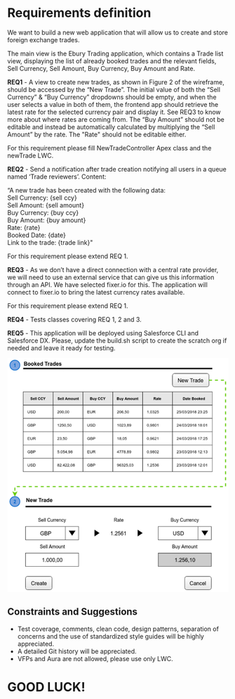 # Requirements definition

We want to build a new web application that will allow us to create and store foreign exchange trades.

The main view is the Ebury Trading application, which contains a Trade list view, displaying the list of already booked trades and the relevant fields, Sell Currency, Sell Amount, Buy Currency, Buy Amount and Rate.

**REQ1** - A view to create new trades, as shown in Figure 2 of the wireframe, should be accessed by the “New Trade”.
The initial value of both the “Sell Currency” & “Buy Currency” dropdowns should be empty, and when the user selects a value in both of them, the frontend app should retrieve the latest rate for the selected currency pair and display it. See REQ3 to know more about where rates are coming from.
The “Buy Amount” should not be editable and instead be automatically calculated by multiplying the “Sell Amount” by the rate. The "Rate" should not be editable either.

For this requirement please fill NewTradeController Apex class and the newTrade LWC.


**REQ2** - Send a notification after trade creation notifying all users in a queue named ‘Trade reviewers’. Content:

“A new trade has been created with the following data: <br>
Sell Currency: {sell ccy} <br>
Sell Amount: {sell amount} <br>
Buy Currency: {buy ccy} <br>
Buy Amount: {buy amount} <br>
Rate: {rate} <br>
Booked Date: {date} <br>
Link to the trade: {trade link}"

For this requirement please extend REQ 1.

**REQ3** - As we don’t have a direct connection with a central rate provider, we will need to use an external service that can give us this information through an API. We have selected fixer.io for this. The application will connect to fixer.io to bring the latest currency rates available.

For this requirement please extend REQ 1.

**REQ4** - Tests classes covering REQ 1, 2 and 3.

**REQ5** - This application will be deployed using Salesforce CLI and Salesforce DX. Please, update the build.sh script to create the scratch org if needed and leave it ready for testing.

![Wireframe](images/wireframe.png)

## Constraints and Suggestions

* Test coverage, comments, clean code, design patterns, separation of concerns and the use of standardized style guides will be highly appreciated.
* A detailed Git history will be appreciated.
* VFPs and Aura are not allowed, please use only LWC.

# GOOD LUCK!
